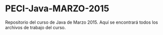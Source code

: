 # PECI-Java-MARZO-2015
Repositorio del curso de Java de Marzo 2015.
Aquí se encontrará todos los archivos de trabajo del curso.
